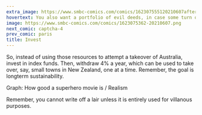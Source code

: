 ```yaml
---
extra_image: https://www.smbc-comics.com/comics/162307555120210607after.png
hovertext: You also want a portfolio of evil deeds, in case some turn out to be ineffective.
image: https://www.smbc-comics.com/comics/1623075362-20210607.png
next_comic: captcha-4
prev_comic: paris
title: Invest
---
```


So, instead of using those resources to attempt a takeover of Australia, invest in index funds. Then, withdraw 4% a year, which can be used to take over, say, small towns in New Zealand, one at a time. Remember, the goal is longterm sustainability.

Graph: How good a superhero movie is / Realism

Remember, you cannot write off a lair unless it is entirely used for villanous purposes.